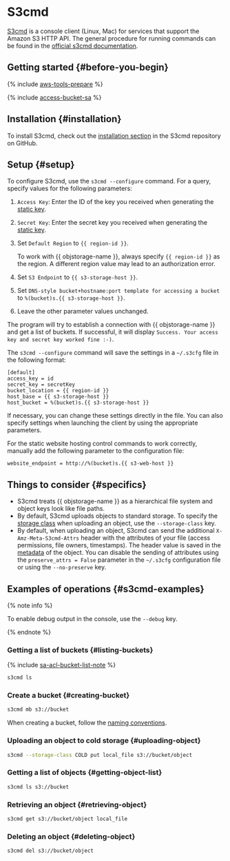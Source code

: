 # S3cmd


[S3cmd](https://s3tools.org/s3cmd) is a console client (Linux, Mac) for services that support the Amazon S3 HTTP API. The general procedure for running commands can be found in the [official s3cmd documentation](https://s3tools.org/usage).

## Getting started {#before-you-begin}

{% include [aws-tools-prepare](../../_includes/aws-tools/aws-tools-prepare.md) %}

{% include [access-bucket-sa](../../_includes/storage/access-bucket-sa.md) %}

## Installation {#installation}

To install S3cmd, check out the [installation section](https://github.com/s3tools/s3cmd/blob/master/INSTALL.md) in the S3cmd repository on GitHub.

## Setup {#setup}

To configure S3cmd, use the `s3cmd --configure` command. For a query, specify values for the following parameters:

1. `Access Key`: Enter the ID of the key you received when generating the [static key](../../iam/concepts/authorization/access-key.md).
1. `Secret Key`: Enter the secret key you received when generating the [static key](../../iam/concepts/authorization/access-key.md).
1. Set `Default Region` to `{{ region-id }}`.

   To work with {{ objstorage-name }}, always specify `{{ region-id }}` as the region. A different region value may lead to an authorization error.

1. Set `S3 Endpoint` to `{{ s3-storage-host }}`.
1. Set `DNS-style bucket+hostname:port template for accessing a bucket` to `%(bucket)s.{{ s3-storage-host }}`.
1. Leave the other parameter values unchanged.

The program will try to establish a connection with {{ objstorage-name }} and get a list of buckets. If successful, it will display `Success. Your access key and secret key worked fine :-)`.

The `s3cmd --configure` command will save the settings in a `~/.s3cfg` file in the following format:

```text
[default]
access_key = id
secret_key = secretKey
bucket_location = {{ region-id }}
host_base = {{ s3-storage-host }}
host_bucket = %(bucket)s.{{ s3-storage-host }}
```

If necessary, you can change these settings directly in the file. You can also specify settings when launching the client by using the appropriate parameters.

For the static website hosting control commands to work correctly, manually add the following parameter to the configuration file:

```text
website_endpoint = http://%(bucket)s.{{ s3-web-host }}
```

## Things to consider {#specifics}

- S3cmd treats {{ objstorage-name }} as a hierarchical file system and object keys look like file paths.
- By default, S3cmd uploads objects to standard storage. To specify the [storage class](../concepts/storage-class.md) when uploading an object, use the `--storage-class` key.
- By default, when uploading an object, S3cmd can send the additional `X-Amz-Meta-S3cmd-Attrs` header with the attributes of your file (access permissions, file owners, timestamps). The header value is saved in the [metadata](../concepts/object.md#metadata) of the object. You can disable the sending of attributes using the `preserve_attrs = False` parameter in the `~/.s3cfg` configuration file or using the `--no-preserve` key.

## Examples of operations {#s3cmd-examples}

{% note info %}

To enable debug output in the console, use the `--debug` key.

{% endnote %}

### Getting a list of buckets {#listing-buckets}

{% include [sa-acl-bucket-list-note](../../_includes/storage/sa-acl-bucket-list-note.md) %}

```bash
s3cmd ls
```

### Create a bucket {#creating-bucket}

```bash
s3cmd mb s3://bucket
```

When creating a bucket, follow the [naming conventions](../concepts/bucket.md#naming).

### Uploading an object to cold storage {#uploading-object}

```bash
s3cmd --storage-class COLD put local_file s3://bucket/object
```

### Getting a list of objects {#getting-object-list}

```bash
s3cmd ls s3://bucket
```

### Retrieving an object {#retrieving-object}

```bash
s3cmd get s3://bucket/object local_file
```

### Deleting an object {#deleting-object}

```bash
s3cmd del s3://bucket/object
```
